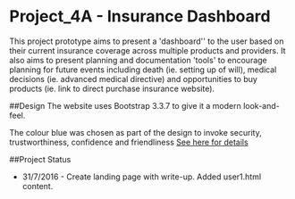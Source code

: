 # Project_4A - Insurance Dashboard
This project prototype aims to present a 'dashboard'' to the user based on their current insurance coverage across multiple products and providers. It also aims to present planning and documentation 'tools' to encourage planning for future events including death (ie. setting up of will), medical decisions (ie. advanced medical directive) and opportunities to buy products (ie. link to direct purchase insurance website).


##Design
The website uses Bootstrap 3.3.7 to give it a modern look-and-feel. 

The colour blue was chosen as part of the design to invoke security, trustworthiness, confidence and friendliness 
[See here for details](https://www.blackbeardesign.com/understanding-color-the-meaning-of-color/2/)



##Project Status
* 31/7/2016 - Create landing page with write-up. Added user1.html content.